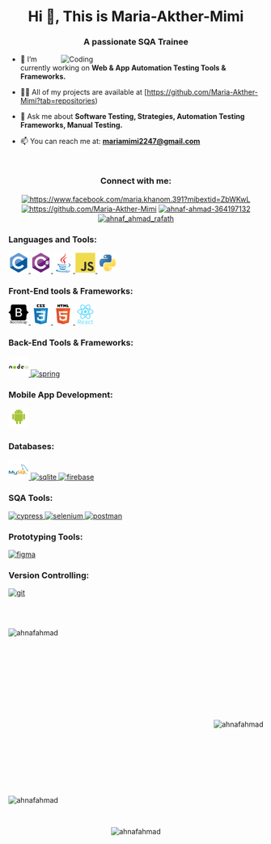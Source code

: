 <h1 align="center">Hi 👋, This is Maria-Akther-Mimi</h1>

<h3 align="center">A passionate SQA Trainee</h3>
<img align="right" alt="Coding" width="400" src="https://www.lambdatest.com/resources/images/Software-Test-Management.gif">


- 🌱 I’m currently working on **Web & App Automation Testing Tools & Frameworks.**

- 👨‍💻 All of my projects are available at [https://github.com/Maria-Akther-Mimi?tab=repositories)

- 💬 Ask me about **Software Testing, Strategies, Automation Testing Frameworks, Manual Testing.**

- 📫 You can reach me at: **mariamimi2247@gmail.com**

 
 <br><h3 align="center">Connect with me:</h3>
<p align="center">
 <a href="https://www.facebook.com/maria.khanom.391?mibextid=ZbWKwL" target="blank"><img align="center" src="https://raw.githubusercontent.com/rahuldkjain/github-profile-readme-generator/master/src/images/icons/Social/facebook.svg" alt="https://www.facebook.com/maria.khanom.391?mibextid=ZbWKwL" height="30" width="40" /></a>
  <a href="https://github.com/Maria-Akther-Mimi" target="blank"><img align="center" src="https://raw.githubusercontent.com/rahuldkjain/github-profile-readme-generator/master/src/images/icons/Social/github.svg" alt="https://github.com/Maria-Akther-Mimi" height="30" width="40" /></a>
<a href="https://linkedin.com/in/ahnaf-ahmad-364197132" target="blank"><img align="center" src="https://raw.githubusercontent.com/rahuldkjain/github-profile-readme-generator/master/src/images/icons/Social/linked-in-alt.svg" alt="ahnaf-ahmad-364197132" height="30" width="40" /></a>
<a href="https://instagram.com/ahnaf_ahmad_rafath" target="blank"><img align="center" src="https://raw.githubusercontent.com/rahuldkjain/github-profile-readme-generator/master/src/images/icons/Social/instagram.svg" alt="ahnaf_ahmad_rafath" height="30" width="40" /></a>
</p>
 
<h3 align="left">Languages and Tools:</h3>
<p align="left"> 
<a href="https://www.cprogramming.com/" target="_blank" rel="noreferrer"> 
<img src="https://raw.githubusercontent.com/devicons/devicon/master/icons/c/c-original.svg"  alt="c" width="40" height="40"/> </a> 
<a href="https://www.w3schools.com/cs/" target="_blank" rel="noreferrer"> 
<img src="https://raw.githubusercontent.com/devicons/devicon/master/icons/csharp/csharp-original.svg" alt="csharp" width="40" height="40"/> </a>
<a href="https://www.java.com" target="_blank" rel="noreferrer"> 
<img src="https://raw.githubusercontent.com/devicons/devicon/master/icons/java/java-original.svg" alt="java" width="40" height="40"/> </a> 
<a href="https://developer.mozilla.org/en-US/docs/Web/JavaScript" target="_blank" rel="noreferrer"> 
<img src="https://raw.githubusercontent.com/devicons/devicon/master/icons/javascript/javascript-original.svg" alt="javascript" width="40" height="40"/> </a>
<a href="https://www.python.org" target="_blank" rel="noreferrer"> 
<img src="https://raw.githubusercontent.com/devicons/devicon/master/icons/python/python-original.svg" alt="python" width="40" height="40"/> </a> </p>

 
<h3 align="left">Front-End tools & Frameworks:</h3>
<p align="left"> <a href="https://getbootstrap.com" target="_blank" rel="noreferrer"> <img src="https://raw.githubusercontent.com/devicons/devicon/master/icons/bootstrap/bootstrap-plain-wordmark.svg" alt="bootstrap" width="40" height="40"/> </a> 
<a href="https://www.w3schools.com/css/" target="_blank" rel="noreferrer"> <img src="https://raw.githubusercontent.com/devicons/devicon/master/icons/css3/css3-original-wordmark.svg" alt="css3" width="40" height="40"/> </a> 
<a href="https://www.w3.org/html/" target="_blank" rel="noreferrer"> <img src="https://raw.githubusercontent.com/devicons/devicon/master/icons/html5/html5-original-wordmark.svg" alt="html5" width="40" height="40"/> </a> 
<a href="https://reactjs.org/" target="_blank" rel="noreferrer"> <img src="https://raw.githubusercontent.com/devicons/devicon/master/icons/react/react-original-wordmark.svg" alt="react" width="40" height="40"/> </a> 
 </p>


<h3 align="left">Back-End Tools & Frameworks:</h3>
<p align="left"> 
<a href="https://nodejs.org" target="_blank" rel="noreferrer"> <img src="https://raw.githubusercontent.com/devicons/devicon/master/icons/nodejs/nodejs-original-wordmark.svg" alt="nodejs" width="40" height="40"/> </a> 
<a href="https://spring.io/" target="_blank" rel="noreferrer"> <img src="https://www.vectorlogo.zone/logos/springio/springio-icon.svg" alt="spring" width="40" height="40"/> </a> </p>


<h3 align="left">Mobile App Development:</h3>
<p align="left"> 
 <a href="https://developer.android.com" target="_blank" rel="noreferrer"> <img src="https://raw.githubusercontent.com/devicons/devicon/master/icons/android/android-original-wordmark.svg" alt="android" width="40" height="40"/> </a> </p>


<h3 align="left">Databases:</h3>
<p align="left"> 
 <a href="https://www.mysql.com/" target="_blank" rel="noreferrer"> <img src="https://raw.githubusercontent.com/devicons/devicon/master/icons/mysql/mysql-original-wordmark.svg" alt="mysql" width="40" height="40"/> </a> 
 <a href="https://www.sqlite.org/" target="_blank" rel="noreferrer"> <img src="https://www.vectorlogo.zone/logos/sqlite/sqlite-icon.svg" alt="sqlite" width="40" height="40"/> </a> 
 <a href="https://firebase.google.com/" target="_blank" rel="noreferrer"> <img src="https://www.vectorlogo.zone/logos/firebase/firebase-icon.svg" alt="firebase" width="40" height="40"/> </a> 




<h3 align="left">SQA Tools:</h3>
<p align="left"> 
 <a href="https://www.cypress.io" target="_blank" rel="noreferrer"> <img src="https://raw.githubusercontent.com/simple-icons/simple-icons/6e46ec1fc23b60c8fd0d2f2ff46db82e16dbd75f/icons/cypress.svg" alt="cypress" width="40" height="40"/> </a> 
 <a href="https://www.selenium.dev" target="_blank" rel="noreferrer"> <img src="https://raw.githubusercontent.com/detain/svg-logos/780f25886640cef088af994181646db2f6b1a3f8/svg/selenium-logo.svg" alt="selenium" width="40" height="40"/> </a>
 <a href="https://postman.com" target="_blank" rel="noreferrer"> <img src="https://www.vectorlogo.zone/logos/getpostman/getpostman-icon.svg" alt="postman" width="40" height="40"/> </a> </p>


<h3 align="left">Prototyping Tools:</h3>
<p align="left"> <a href="https://www.figma.com/" target="_blank" rel="noreferrer"> <img src="https://www.vectorlogo.zone/logos/figma/figma-icon.svg" alt="figma" width="40" height="40"/> </a> 

<h3 align="left">Version Controlling:</h3>
<p align="left"> <a href="https://git-scm.com/" target="_blank" rel="noreferrer"> <img src="https://www.vectorlogo.zone/logos/git-scm/git-scm-icon.svg" alt="git" width="40" height="40"/> </a> </p><br><br>





<p>&nbsp;<img align="left" src="https://github-readme-stats.vercel.app/api?username=ahnafahmad&show_icons=true&locale=en" alt="ahnafahmad" /></p><br><br><br><br><br><br><br><br>

<p><img align="right" src="https://github-readme-stats.vercel.app/api/top-langs?username=ahnafahmad&show_icons=true&locale=en&layout=compact" alt="ahnafahmad" /></p><br><br><br><br><br><br><br><br>

<p><img align="centre" src="https://github-readme-streak-stats.herokuapp.com/?user=ahnafahmad&" alt="ahnafahmad" /></p><br>


<p align="center"> <img src="https://komarev.com/ghpvc/?username=ahnafahmad&label=Profile%20views&color=0e75b6&style=flat" alt="ahnafahmad" /> </p>



<!---
Maria-Akther-Mimi/Maria-Akther-Mimi is a ✨ special ✨ repository because its `README.md` (this file) appears on your GitHub profile.
You can click the Preview link to take a look at your changes.
--->
